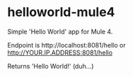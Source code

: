 # helloworld-mule4

Simple 'Hello World' app for Mule 4.  

Endpoint is http://localhost:8081/hello or http://YOUR.IP.ADDRESS:8081/hello  

Returns 'Hello World!' (duh...)
